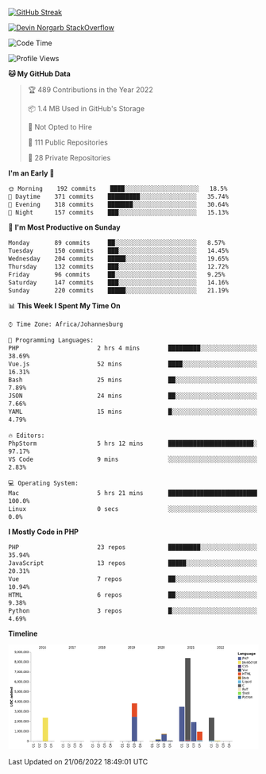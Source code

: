 
[![GitHub Streak](http://github-readme-streak-stats.herokuapp.com?user=DevinNorgarb&date_format=M%20j%5B%2C%20Y%5D)](https://git.io/streak-stats)


[![Devin Norgarb StackOverflow](https://github-readme-stackoverflow.vercel.app/?userID=4993755)](https://stackoverflow.com/users/4993755/devin-norgarb)

<!--START_SECTION:waka-->
![Code Time](http://img.shields.io/badge/Code%20Time-0%20secs-blue)

![Profile Views](http://img.shields.io/badge/Profile%20Views-2-blue)

**🐱 My GitHub Data** 

> 🏆 489 Contributions in the Year 2022
 > 
> 📦 1.4 MB Used in GitHub's Storage 
 > 
> 🚫 Not Opted to Hire
 > 
> 📜 111 Public Repositories 
 > 
> 🔑 28 Private Repositories  
 > 
**I'm an Early 🐤** 

```text
🌞 Morning    192 commits    ████░░░░░░░░░░░░░░░░░░░░░   18.5% 
🌆 Daytime    371 commits    █████████░░░░░░░░░░░░░░░░   35.74% 
🌃 Evening    318 commits    ███████░░░░░░░░░░░░░░░░░░   30.64% 
🌙 Night      157 commits    ███░░░░░░░░░░░░░░░░░░░░░░   15.13%

```
📅 **I'm Most Productive on Sunday** 

```text
Monday       89 commits     ██░░░░░░░░░░░░░░░░░░░░░░░   8.57% 
Tuesday      150 commits    ███░░░░░░░░░░░░░░░░░░░░░░   14.45% 
Wednesday    204 commits    █████░░░░░░░░░░░░░░░░░░░░   19.65% 
Thursday     132 commits    ███░░░░░░░░░░░░░░░░░░░░░░   12.72% 
Friday       96 commits     ██░░░░░░░░░░░░░░░░░░░░░░░   9.25% 
Saturday     147 commits    ███░░░░░░░░░░░░░░░░░░░░░░   14.16% 
Sunday       220 commits    █████░░░░░░░░░░░░░░░░░░░░   21.19%

```


📊 **This Week I Spent My Time On** 

```text
⌚︎ Time Zone: Africa/Johannesburg

💬 Programming Languages: 
PHP                      2 hrs 4 mins        █████████░░░░░░░░░░░░░░░░   38.69% 
Vue.js                   52 mins             ████░░░░░░░░░░░░░░░░░░░░░   16.31% 
Bash                     25 mins             ██░░░░░░░░░░░░░░░░░░░░░░░   7.89% 
JSON                     24 mins             ██░░░░░░░░░░░░░░░░░░░░░░░   7.66% 
YAML                     15 mins             █░░░░░░░░░░░░░░░░░░░░░░░░   4.79%

🔥 Editors: 
PhpStorm                 5 hrs 12 mins       ████████████████████████░   97.17% 
VS Code                  9 mins              ░░░░░░░░░░░░░░░░░░░░░░░░░   2.83%

💻 Operating System: 
Mac                      5 hrs 21 mins       █████████████████████████   100.0% 
Linux                    0 secs              ░░░░░░░░░░░░░░░░░░░░░░░░░   0.0%

```

**I Mostly Code in PHP** 

```text
PHP                      23 repos            █████████░░░░░░░░░░░░░░░░   35.94% 
JavaScript               13 repos            █████░░░░░░░░░░░░░░░░░░░░   20.31% 
Vue                      7 repos             ██░░░░░░░░░░░░░░░░░░░░░░░   10.94% 
HTML                     6 repos             ██░░░░░░░░░░░░░░░░░░░░░░░   9.38% 
Python                   3 repos             █░░░░░░░░░░░░░░░░░░░░░░░░   4.69%

```


**Timeline**

![Chart not found](https://raw.githubusercontent.com/DevinNorgarb/DevinNorgarb/main/charts/bar_graph.png) 


 Last Updated on 21/06/2022 18:49:01 UTC
<!--END_SECTION:waka-->

